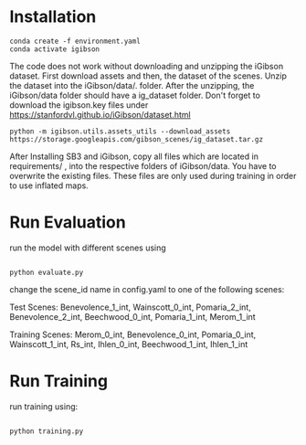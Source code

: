 # Installation

```
conda create -f environment.yaml
conda activate igibson
```

The code does not work without downloading and unzipping the iGibson dataset.
First download assets and then, the dataset of the scenes. 
Unzip the dataset into the iGibson/data/. folder. After the unzipping, the iGibson/data folder should have a ig_dataset folder.
Don't forget to download the igibson.key files under https://stanfordvl.github.io/iGibson/dataset.html
 
```
python -m igibson.utils.assets_utils --download_assets
https://storage.googleapis.com/gibson_scenes/ig_dataset.tar.gz
```

After Installing SB3 and iGibson, copy all files which are located in requirements/ , into the respective folders of iGibson/data. You have to overwrite the existing files. 
These files are only used during training in order to use inflated maps.


# Run Evaluation

run the model with different scenes using 

```

python evaluate.py

```

change the scene_id name in config.yaml to one of the following scenes:

Test Scenes:
Benevolence_1_int, Wainscott_0_int, Pomaria_2_int, Benevolence_2_int, Beechwood_0_int, Pomaria_1_int, Merom_1_int

Training Scenes:
Merom_0_int, Benevolence_0_int, Pomaria_0_int, Wainscott_1_int, Rs_int, Ihlen_0_int, Beechwood_1_int, Ihlen_1_int

# Run Training

run training using:

```

python training.py

```
